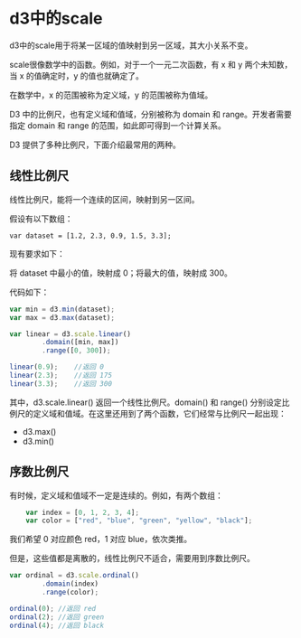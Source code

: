 # d3中的scale

d3中的scale用于将某一区域的值映射到另一区域，其大小关系不变。

scale很像数学中的函数。例如，对于一个一元二次函数，有 x 和 y 两个未知数，当 x 的值确定时，y 的值也就确定了。

在数学中，x 的范围被称为定义域，y 的范围被称为值域。

D3 中的比例尺，也有定义域和值域，分别被称为 domain 和 range。开发者需要指定 domain 和 range 的范围，如此即可得到一个计算关系。

D3 提供了多种比例尺，下面介绍最常用的两种。

## 线性比例尺

线性比例尺，能将一个连续的区间，映射到另一区间。

假设有以下数组：

    var dataset = [1.2, 2.3, 0.9, 1.5, 3.3];

现有要求如下：

将 dataset 中最小的值，映射成 0；将最大的值，映射成 300。

代码如下：
```javascript
var min = d3.min(dataset);
var max = d3.max(dataset);

var linear = d3.scale.linear()
        .domain([min, max])
        .range([0, 300]);

linear(0.9);    //返回 0
linear(2.3);    //返回 175
linear(3.3);    //返回 300
```

其中，d3.scale.linear() 返回一个线性比例尺。domain() 和 range() 分别设定比例尺的定义域和值域。在这里还用到了两个函数，它们经常与比例尺一起出现：

* d3.max()
* d3.min()

## 序数比例尺

有时候，定义域和值域不一定是连续的。例如，有两个数组：
```javascript
    var index = [0, 1, 2, 3, 4];
    var color = ["red", "blue", "green", "yellow", "black"];
```

我们希望 0 对应颜色 red，1 对应 blue，依次类推。

但是，这些值都是离散的，线性比例尺不适合，需要用到序数比例尺。

```javascript
var ordinal = d3.scale.ordinal()
        .domain(index)
        .range(color);

ordinal(0); //返回 red
ordinal(2); //返回 green
ordinal(4); //返回 black
```